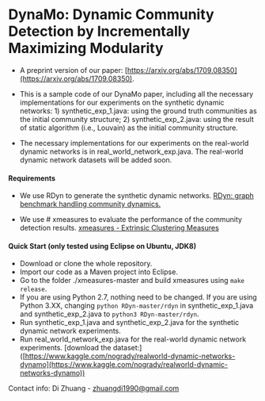 # DynaMo: Dynamic Community Detection by Incrementally Maximizing Modularity

- A preprint version of our paper: [https://arxiv.org/abs/1709.08350](https://arxiv.org/abs/1709.08350).

- This is a sample code of our DynaMo paper, including all the necessary implementations for our experiments on the synthetic dynamic networks: 1) synthetic_exp_1.java: using the ground truth communities as the initial community structure; 2) synthetic_exp_2.java: using the result of static algorithm (i.e., Louvain) as the initial community structure.  

- The necessary implementations for our experiments on the real-world dynamic networks is in real_world_network_exp.java. The real-world dynamic network datasets will be added soon.  

#### Requirements
- We use RDyn to generate the synthetic dynamic networks. [RDyn: graph benchmark handling community dynamics.](https://github.com/GiulioRossetti/RDyn/blob/master/README.md)

- We use # xmeasures to evaluate the performance of the community detection results. [xmeasures - Extrinsic Clustering Measures](https://github.com/eXascaleInfolab/xmeasures)

#### Quick Start (only tested using Eclipse on Ubuntu, JDK8)  

- Download or clone the whole repository.  
- Import our code as a Maven project into Eclipse.  
- Go to the folder ./xmeasures-master and build xmeasures using ```make release```.
- If you are using Python 2.7, nothing need to be changed. If you are using Python 3.XX, changing ``python RDyn-master/rdyn`` in synthetic_exp_1.java and synthetic_exp_2.java to ``python3 RDyn-master/rdyn``.
- Run synthetic_exp_1.java and synthetic_exp_2.java for the synthetic dynamic network experiments.
- Run real_world_network_exp.java for the real-world dynamic network experiments. [download the dataset:] ([https://www.kaggle.com/nogrady/realworld-dynamic-networks-dynamo](https://www.kaggle.com/nogrady/realworld-dynamic-networks-dynamo))  



Contact info: Di Zhuang - ‬zhuangdi1990@gmail.com
